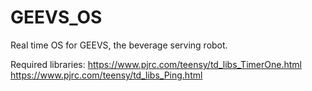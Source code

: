 GEEVS_OS
========
Real time OS for GEEVS, the beverage serving robot.

Required libraries:
https://www.pjrc.com/teensy/td_libs_TimerOne.html
https://www.pjrc.com/teensy/td_libs_Ping.html
